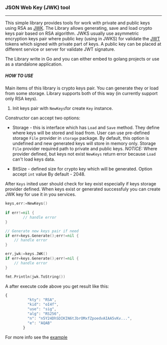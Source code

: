 ### JSON Web Key (JWK) tool
--- 
This simple library provides tools for work with private and public keys using RSA 
as [JWK](https://datatracker.ietf.org/doc/html/rfc7517).
The Library allows generating, save and load crypto keys pair based on RSA algorithm. 
JWKS usually use asymmetric encryption keys pair where public key (using in JWKS) for validate the 
[JWT](https://jwt.io/introduction) tokens which signed with private part of keys.
A public key can be placed at different service or server for validate JWT signature.

The Library write in Go and you can either embed to golang projects or use as a standalone application.

##### HOW TO USE
Main items of this library is crypto keys pair. You can generate they or load from some storage. Library supports both of this way (in currently support only RSA keys).
1. Init keys pair with `NewKeys`for create `Key` instance.

Constructor can accept two options:
- Storage - this is interface which has `Load` and `Save` method. They define where keys will be stored and load from. 
User can use pre-defined storage `File` provider in `storage` package. By default, this option is undefined and new generated keys will store in memory only.
Storage `File` provider required path to private and public keys. 
*NOTICE:* Where provider defined, but keys not exist `NewKeys` return error because `Load` can't load keys data.
  
- BitSize - defined size for crypto key which will be generated. Option accept `int` value  By default - 2048.

After `Keys` inited user should check for key exist especially if keys storage provider defined. When keys exist or
generated successfuly you can create JWK key for use it in you services. 
  
```go
keys,err:=NewKeys()
 
if err!=nil {
        // handle error 
}

// Generate new keys pair if need
if err=keys.Generate();err!=nil {
    // handle error
}

err,jwk:=keys.JWK()
if err=keys.Generate();err!=nil {
    // handle error
}

fmt.Println(jwk.ToString())
```
A after execute code above you get result like this:
```javascript
{
          "kty": "RSA",
          "kid": "oI4f",
          "use": "sig",
          "alg": "RS256",
          "n": "n5Y24DhSDIKIN6tJbrOMxfZpoedvAIAA5vKv...",
          "e": "AQAB"
        }
```
For more info see the [example](https://github.com/zebox/gojwk/blob/master/_example/main.go)



 
